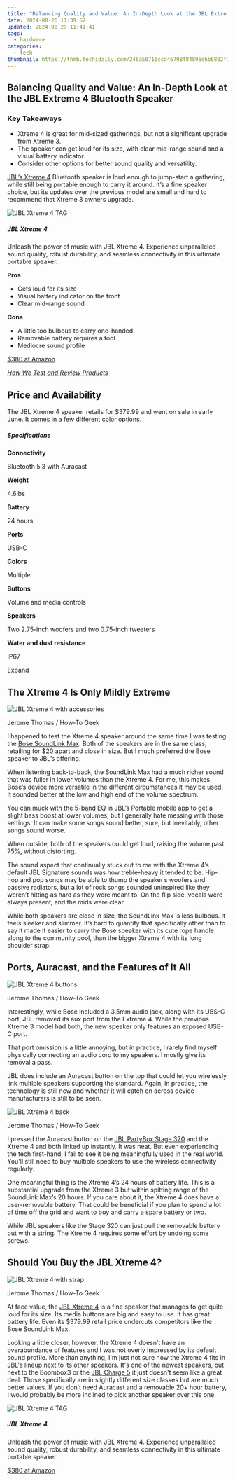 ```yaml
---
title: "Balancing Quality and Value: An In-Depth Look at the JBL Extreme 4 Bluetooth Speaker"
date: 2024-08-26 11:39:57
updated: 2024-08-29 11:41:41
tags:
  - hardware
categories:
  - tech
thumbnail: https://thmb.techidaily.com/246a59716ccd46798f84896d6b6802f3ff638286b1b806ed68510f39b79036cf.jpg
---
```


## Balancing Quality and Value: An In-Depth Look at the JBL Extreme 4 Bluetooth Speaker

### Key Takeaways

* Xtreme 4 is great for mid-sized gatherings, but not a significant upgrade from Xtreme 3.
* The speaker can get loud for its size, with clear mid-range sound and a visual battery indicator.
* Consider other options for better sound quality and versatility.

[JBL’s Xtreme 4](https://www.amazon.com/JBL-Xtreme-Waterproof-PartyBoost-Multi-Speaker/dp/B0CTP191Z3?dib=eyJ2IjoiMSJ9.WvkS5Mqtm%5FXSD5B3XvWxLtHr8vYs6zr-ThOhkD9Ws334aqySXtxdKmPfNG5LIhoDngE1yp5Cy8JJBGql%5FkJf9jt9DPsae-EG9FE0Y5xEjpEi190vnkO7VaPnu8CRatU4Amuzq%5FEgkis7oXafpewM-AMv6Nn498MbRtFpaiPmEYfxoiaV5T0eU94pt4X5e1SnUTtVeBtayNqRbvqASGMuf-vUCp6G5n5yKCALSQdtgdg.0WMu-s2KXlgjyNT9kPSkX739dM-mDYSwfwpzBh-iyc8&dib%5Ftag=se&keywords=jbl+xtreme+4&qid=1717031446&sr=8-2&th=1&tag=hotoge-20&ascsubtag=UUhtgUeUpU2003417&asc%5Frefurl=https%3A%2F%2Fwww.howtogeek.com%2Fjbl-xtreme-4-review%2F&asc%5Fcampaign=Authority) Bluetooth speaker is loud enough to jump-start a gathering, while still being portable enough to carry it around. It’s a fine speaker choice, but its updates over the previous model are small and hard to recommend that Xtreme 3 owners upgrade.

![JBL Xtreme 4 TAG](https://static1.howtogeekimages.com/wordpress/wp-content/uploads/2024/06/jbl-xtreme-4-tag.png) 

#####  JBL Xtreme 4

Unleash the power of music with JBL Xtreme 4\. Experience unparalleled sound quality, robust durability, and seamless connectivity in this ultimate portable speaker.

**Pros** 
* Gets loud for its size
* Visual battery indicator on the front
* Clear mid-range sound

**Cons** 
* A little too bulbous to carry one-handed
* Removable battery requires a tool
* Mediocre sound profile

[$380 at Amazon](https://www.amazon.com/JBL-Xtreme-Waterproof-PartyBoost-Multi-Speaker/dp/B0CTP191Z3?crid=IQDNUG0WZFG&dib=eyJ2IjoiMSJ9.WvkS5Mqtm%5FXSD5B3XvWxLtHr8vYs6zr-ThOhkD9Ws30Xp7SrcOw19cTXumJz28awHWMVnOD0uzBRzxeMUVQm6hab1ogfhDHHFaV7JJiI5cdiNs0N6SI3OoSbpxSnuYKBtm23hmXuZ9uMjlsSqt3cvv%5F9JFJIvGQf3z%5FXhqObu1pGMLAbxgIHfBxcjAEyKQa4cUkJipbDesfQj14jHNF-RRAJvlKZTEICGiCPa4ZcgHA.NnM44NBvXui12XjB4tr3L5AyAZ-VsHfwjd6%5F2rTz-II&dib%5Ftag=se&keywords=jbl+xtreme+4&qid=1717101527&sprefix=jbl+xtreme+4%2Caps%2C156&sr=8-3&th=1&tag=hotoge-20&ascsubtag=UUhtgUeUpU2003417&asc%5Frefurl=https%3A%2F%2Fwww.howtogeek.com%2Fjbl-xtreme-4-review%2F&asc%5Fcampaign=Authority) 

[_How We Test and Review Products_](https://vp-tips.techidaily.com/swiftly-move-data-fast-and-reliable-methods-to-direct-files-onto-your-computer/)

##  Price and Availability

 The JBL Xtreme 4 speaker retails for $379.99 and went on sale in early June. It comes in a few different color options.

#####  Specifications

**Connectivity** 

 Bluetooth 5.3 with Auracast 

**Weight** 

 4.6lbs 

**Battery** 

 24 hours 

**Ports** 

 USB-C 

**Colors** 

 Multiple 

**Buttons** 

 Volume and media controls 

**Speakers** 

 Two 2.75-inch woofers and two 0.75-inch tweeters 

**Water and dust resistance** 

 IP67 

Expand 

##  The Xtreme 4 Is Only Mildly Extreme

![JBL Xtreme 4 with accessories](https://static1.howtogeekimages.com/wordpress/wp-content/uploads/wm/2024/05/jbl-xtreme-4-with-accessories.jpg) 

Jerome Thomas / How-To Geek

 I happened to test the Xtreme 4 speaker around the same time I was testing the [Bose SoundLink Max](https://desktop-recording.techidaily.com/updated-efficient-techniques-unveiled-mastering-screen-recordings-with-showmore-for-2024/). Both of the speakers are in the same class, retailing for $20 apart and close in size. But I much preferred the Bose speaker to JBL’s offering.

 When listening back-to-back, the SoundLink Max had a much richer sound that was fuller in lower volumes than the Xtreme 4\. For me, this makes Bose’s device more versatile in the different circumstances it may be used. It sounded better at the low and high end of the volume spectrum.

 You can muck with the 5-band EQ in JBL’s Portable mobile app to get a slight bass boost at lower volumes, but I generally hate messing with those settings. It can make some songs sound better, sure, but inevitably, other songs sound worse.

 When outside, both of the speakers could get loud, raising the volume past 75%, without distorting.

 The sound aspect that continually stuck out to me with the Xtreme 4’s default JBL Signature sounds was how treble-heavy it tended to be. Hip-hop and pop songs may be able to thump the speaker’s woofers and passive radiators, but a lot of rock songs sounded uninspired like they weren’t hitting as hard as they were meant to. On the flip side, vocals were always present, and the mids were clear.

 While both speakers are close in size, the SoundLink Max is less bulbous. It feels sleeker and slimmer. It’s hard to quantify that specifically other than to say it made it easier to carry the Bose speaker with its cute rope handle along to the community pool, than the bigger Xtreme 4 with its long shoulder strap.

##  Ports, Auracast, and the Features of It All

![JBL Xtreme 4 buttons](https://static1.howtogeekimages.com/wordpress/wp-content/uploads/wm/2024/05/jbl-xtreme-4-buttons.jpg) 

Jerome Thomas / How-To Geek

 Interestingly, while Bose included a 3.5mm audio jack, along with its UBS-C port, JBL removed its aux port from the Extreme 4\. While the previous Xtreme 3 model had both, the new speaker only features an exposed USB-C port.

 That port omission is a little annoying, but in practice, I rarely find myself physically connecting an audio cord to my speakers. I mostly give its removal a pass.

 JBL does include an Auracast button on the top that could let you wirelessly link multiple speakers supporting the standard. Again, in practice, the technology is still new and whether it will catch on across device manufacturers is still to be seen.

![JBL Xtreme 4 back](https://static1.howtogeekimages.com/wordpress/wp-content/uploads/wm/2024/05/jbl-xtreme-4-back.jpg) 

Jerome Thomas / How-To Geek

 I pressed the Auracast button on the [JBL PartyBox Stage 320](https://article-tips.techidaily.com/new-in-2024-the-pinnacle-of-mac-livestream-software-1-5-guide/) and the Xtreme 4 and both linked up instantly. It was neat. But even experiencing the tech first-hand, I fail to see it being meaningfully used in the real world. You'll still need to buy multiple speakers to use the wireless connectivity regularly.

 One meaningful thing is the Xtreme 4’s 24 hours of battery life. This is a substantial upgrade from the Xtreme 3 but within spitting range of the SoundLink Max’s 20 hours. If you care about it, the Xtreme 4 does have a user-removable battery. That could be beneficial if you plan to spend a lot of time off the grid and want to buy and carry a spare battery or two.

 While JBL speakers like the Stage 320 can just pull the removable battery out with a string. The Xtreme 4 requires some effort by undoing some screws.

##  Should You Buy the JBL Xtreme 4?

![JBL Xtreme 4 with strap](https://static1.howtogeekimages.com/wordpress/wp-content/uploads/wm/2024/05/jbl-xtreme-4-with-strap.jpg) 

Jerome Thomas / How-To Geek

 At face value, the [JBL Xtreme 4](https://www.amazon.com/JBL-Xtreme-Waterproof-PartyBoost-Multi-Speaker/dp/B0CTP191Z3?dib=eyJ2IjoiMSJ9.WvkS5Mqtm%5FXSD5B3XvWxLtHr8vYs6zr-ThOhkD9Ws334aqySXtxdKmPfNG5LIhoDngE1yp5Cy8JJBGql%5FkJf9jt9DPsae-EG9FE0Y5xEjpEi190vnkO7VaPnu8CRatU4Amuzq%5FEgkis7oXafpewM-AMv6Nn498MbRtFpaiPmEYfxoiaV5T0eU94pt4X5e1SnUTtVeBtayNqRbvqASGMuf-vUCp6G5n5yKCALSQdtgdg.0WMu-s2KXlgjyNT9kPSkX739dM-mDYSwfwpzBh-iyc8&dib%5Ftag=se&keywords=jbl+xtreme+4&qid=1717031446&sr=8-2&th=1&tag=hotoge-20&ascsubtag=UUhtgUeUpU2003417&asc%5Frefurl=https%3A%2F%2Fwww.howtogeek.com%2Fjbl-xtreme-4-review%2F&asc%5Fcampaign=Authority) is a fine speaker that manages to get quite loud for its size. Its media buttons are big and easy to use. It has great battery life. Even its $379.99 retail price undercuts competitors like the Bose SoundLink Max.

 Looking a little closer, however, the Xtreme 4 doesn’t have an overabundance of features and I was not overly impressed by its default sound profile. More than anything, I'm just not sure how the Xtreme 4 fits in JBL's lineup next to its other speakers. It's one of the newest speakers, but next to the Boombox3 or the [JBL Charge 5](https://driver-error.techidaily.com/silent-keyboard-lights-asus/) it just doesn't seem like a great deal. Those specifically are in slightly different size classes but are much better values. If you don’t need Auracast and a removable 20+ hour battery, I would probably be more inclined to pick another speaker over this one.

![JBL Xtreme 4 TAG](https://static1.howtogeekimages.com/wordpress/wp-content/uploads/2024/06/jbl-xtreme-4-tag.png) 

#####  JBL Xtreme 4

Unleash the power of music with JBL Xtreme 4\. Experience unparalleled sound quality, robust durability, and seamless connectivity in this ultimate portable speaker.

[$380 at Amazon](https://www.amazon.com/JBL-Xtreme-Waterproof-PartyBoost-Multi-Speaker/dp/B0CTP191Z3?crid=IQDNUG0WZFG&dib=eyJ2IjoiMSJ9.WvkS5Mqtm%5FXSD5B3XvWxLtHr8vYs6zr-ThOhkD9Ws30Xp7SrcOw19cTXumJz28awHWMVnOD0uzBRzxeMUVQm6hab1ogfhDHHFaV7JJiI5cdiNs0N6SI3OoSbpxSnuYKBtm23hmXuZ9uMjlsSqt3cvv%5F9JFJIvGQf3z%5FXhqObu1pGMLAbxgIHfBxcjAEyKQa4cUkJipbDesfQj14jHNF-RRAJvlKZTEICGiCPa4ZcgHA.NnM44NBvXui12XjB4tr3L5AyAZ-VsHfwjd6%5F2rTz-II&dib%5Ftag=se&keywords=jbl+xtreme+4&qid=1717101527&sprefix=jbl+xtreme+4%2Caps%2C156&sr=8-3&th=1&tag=hotoge-20&ascsubtag=UUhtgUeUpU2003417&asc%5Frefurl=https%3A%2F%2Fwww.howtogeek.com%2Fjbl-xtreme-4-review%2F&asc%5Fcampaign=Authority)

<ins class="adsbygoogle"
     style="display:block"
     data-ad-format="autorelaxed"
     data-ad-client="ca-pub-7571918770474297"
     data-ad-slot="1223367746"></ins>



<ins class="adsbygoogle"
     style="display:block"
     data-ad-client="ca-pub-7571918770474297"
     data-ad-slot="8358498916"
     data-ad-format="auto"
     data-full-width-responsive="true"></ins>
